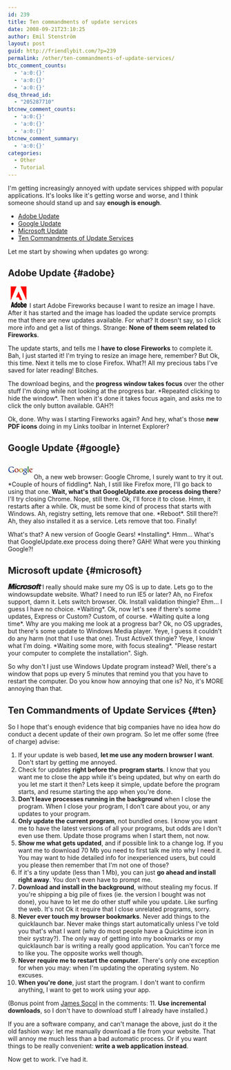 ```yaml
---
id: 239
title: Ten commandments of update services
date: 2008-09-21T23:10:25
author: Emil Stenström
layout: post
guid: http://friendlybit.com/?p=239
permalink: /other/ten-commandments-of-update-services/
btc_comment_counts:
  - 'a:0:{}'
  - 'a:0:{}'
  - 'a:0:{}'
dsq_thread_id:
  - "205287710"
btcnew_comment_counts:
  - 'a:0:{}'
  - 'a:0:{}'
  - 'a:0:{}'
btcnew_comment_summary:
  - 'a:0:{}'
categories:
  - Other
  - Tutorial
---
```

I'm getting increasingly annoyed with update services shipped with popular applications. It's looks like it's getting worse and worse, and I think someone should stand up and say **enough is enough**.

  * [Adobe Update](#adobe)
  * [Google Update](#google)
  * [Microsoft Update](#microsoft)
  * [Ten Commandments of Update Services](#ten)

Let me start by showing when updates go wrong:

## Adobe Update {#adobe}

<img class="secondary" src="/files/post-media/adobe_logo.jpg" alt="" />I start Adobe Fireworks because I want to resize an image I have. After it has started and the image has loaded the update service prompts me that there are new updates available. For what? It doesn't say, so I click more info and get a list of things. Strange: **None of them seem related to Fireworks**.

The update starts, and tells me I **have to close Fireworks** to complete it. Bah, I just started it! I'm trying to resize an image here, remember? But Ok, this time. Next it tells me to close Firefox. What?! All my precious tabs I've saved for later reading! Bitches.

The download begins, and the **progress window takes focus** over the other stuff I'm doing while not looking at the progress bar. \*Repeated clicking to hide the window\*. Then when it's done it takes focus again, and asks me to click the only button available. GAH?!

Ok, done. Why was I starting Fireworks again? And hey, what's those **new PDF icons** doing in my Links toolbar in Internet Explorer?

## Google Update {#google}

<img class="secondary" src="/files/post-media/google-logo.jpg" alt="" />Oh, a new web browser: Google Chrome, I surely want to try it out. \*Couple of hours of fiddling\*. Nah, I still like Firefox more, I'll go back to using that one. **Wait, what's that GoogleUpdate.exe process doing there**? I'll try closing Chrome. Nope, still there. Ok, I'll force it to close. Hmm, it restarts after a while. Ok, must be some kind of process that starts with Windows. Ah, registry setting, lets remove that one. \*Reboot\*. Still there?! Ah, they also installed it as a service. Lets remove that too. Finally!

What's that? A new version of Google Gears! \*Installing\*. Hmm… What's that GoogleUpdate.exe process doing there? GAH! What were you thinking Google?!

## Microsoft update {#microsoft}

<img class="secondary" src="/files/post-media/logo_microsoft_small.gif" alt="" />I really should make sure my OS is up to date. Lets go to the windowsupdate website. What? I need to run IE5 or later? Ah, no Firefox support, damn it. Lets switch browser. Ok. Install validation thingie? Ehm… I guess I have no choice. \*Waiting\*. Ok, now let's see if there's some updates, Express or Custom? Custom, of course. \*Waiting quite a long time\*. Why are you making me look at a progress bar? Ok, no OS upgrades, but there's some update to Windows Media player. Yeye, I guess it couldn't do any harm (not that I use that one). Trust ActiveX thingie? Yeye, I know what I'm doing. \*Waiting some more, with focus stealing\*. "Please restart your computer to complete the installation". Sigh.

So why don't I just use Windows Update program instead? Well, there's a window that pops up every 5 minutes that remind you that you have to restart the computer. Do you know how annoying that one is? No, it's MORE annoying than that.

## Ten Commandments of Update Services {#ten}

So I hope that's enough evidence that big companies have no idea how do conduct a decent update of their own program. So let me offer some (free of charge) advise:

  1. If your update is web based, **let me use any modern browser I want**. Don't start by getting me annoyed.
  2. Check for updates **right before the program starts**. I know that you want me to close the app while it's being updated, but why on earth do you let me start it then? Lets keep it simple, update before the program starts, and resume starting the app when you're done.
  3. **Don't leave processes running in the background** when I close the program. When I close your program, I don't care about you, or any updates to your program.
  4. **Only update the current program**, not bundled ones. I know you want me to have the latest versions of all your programs, but odds are I don't even use them. Update those programs when I start them, not now.
  5. **Show me what gets updated**, and if possible link to a change log. If you want me to download 70 Mb you need to first talk me into why I need it. You may want to hide detailed info for inexperienced users, but could you please then remember that I'm not one of those?
  6. If it's a tiny update (less than 1 Mb), you can just **go ahead and install right away**. You don't even have to prompt me.
  7. **Download and install in the background**, without stealing my focus. If you're shipping a big pile of fixes (ie. the version I bought was not done), you have to let me do other stuff while you update. Like surfing the web. It's not Ok it require that I close unrelated programs, sorry.
  8. **Never ever touch my browser bookmarks**. Never add things to the quicklaunch bar. Never make things start automatically unless I've told you that's what I want (why do most people have a Quicktime icon in their systray?). The only way of getting into my bookmarks or my quicklaunch bar is writing a really good application. You can't force me to like you. The opposite works well though.
  9. **Never require me to restart the computer**. There's only one exception for when you may: when I'm updating the operating system. No excuses.
 10. **When you're done**, just start the program. I don't want to confirm anything, I want to get to work using your app.

(Bonus point from [James Socol](#comment-31047) in the comments: 11. **Use incremental downloads**, so I don't have to download stuff I already have installed.)

If you are a software company, and can't manage the above, just do it the old fashion way: let me manually download a file from your website. That will annoy me much less than a bad automatic process. Or if you want things to be really convenient: **write a web application instead**.

Now get to work. I've had it.
